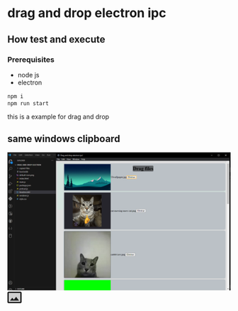 # drag and drop electron ipc

## How test and execute
### Prerequisites
- node js
- electron
```
npm i
npm run start

```
this is a example for drag and drop
## same windows clipboard
![clipboard-img](assets/image.png)
![cat-mewing-mew-cat](assets/default-icon.png)

